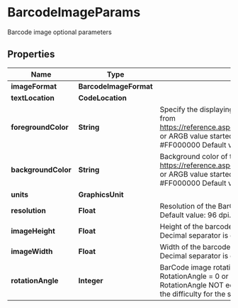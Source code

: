 

# BarcodeImageParams

Barcode image optional parameters

## Properties

| Name | Type | Description | Notes |
|------------ | ------------- | ------------- | -------------|
|**imageFormat** | **BarcodeImageFormat** |  |  [optional] |
|**textLocation** | **CodeLocation** |  |  [optional] |
|**foregroundColor** | **String** | Specify the displaying bars and content Color. Value: Color name from https://reference.aspose.com/drawing/net/system.drawing/color/ or ARGB value started with #. For example: AliceBlue or #FF000000 Default value: Black. |  [optional] |
|**backgroundColor** | **String** | Background color of the barcode image. Value: Color name from https://reference.aspose.com/drawing/net/system.drawing/color/ or ARGB value started with #. For example: AliceBlue or #FF000000 Default value: White. |  [optional] |
|**units** | **GraphicsUnit** |  |  [optional] |
|**resolution** | **Float** | Resolution of the BarCode image. One value for both dimensions. Default value: 96 dpi. Decimal separator is dot. |  [optional] |
|**imageHeight** | **Float** | Height of the barcode image in given units. Default units: pixel. Decimal separator is dot. |  [optional] |
|**imageWidth** | **Float** | Width of the barcode image in given units. Default units: pixel. Decimal separator is dot. |  [optional] |
|**rotationAngle** | **Integer** | BarCode image rotation angle, measured in degree, e.g. RotationAngle &#x3D; 0 or RotationAngle &#x3D; 360 means no rotation. If RotationAngle NOT equal to 90, 180, 270 or 0, it may increase the difficulty for the scanner to read the image. Default value: 0. |  [optional] |



